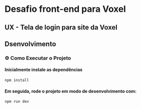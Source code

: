 # Desafio front-end para Voxel

## UX - Tela de login para site da Voxel

## Dsenvolvimento
### ⚙️ Como Executar o Projeto

#### Inicialmente instale as dependências

```
npm install
```

#### Em seguida, rode o projeto em modo de desenvolvimento com: 

```
npm run dev
```
